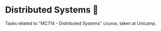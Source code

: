 # Distributed Systems :monkey:
Tasks related to "MC714 - Distributed Systems" course, taken at Unicamp.
